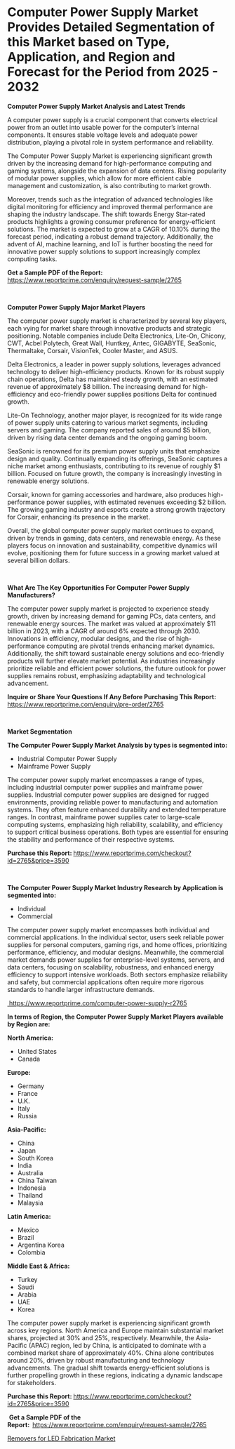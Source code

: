 <p><h1>Computer Power Supply Market Provides Detailed Segmentation of this Market based on Type, Application, and Region and Forecast for the Period from 2025 - 2032</h1></p><p><strong>Computer Power Supply Market Analysis and Latest Trends</strong></p>
<p><p>A computer power supply is a crucial component that converts electrical power from an outlet into usable power for the computer’s internal components. It ensures stable voltage levels and adequate power distribution, playing a pivotal role in system performance and reliability. </p><p>The Computer Power Supply Market is experiencing significant growth driven by the increasing demand for high-performance computing and gaming systems, alongside the expansion of data centers. Rising popularity of modular power supplies, which allow for more efficient cable management and customization, is also contributing to market growth.</p><p>Moreover, trends such as the integration of advanced technologies like digital monitoring for efficiency and improved thermal performance are shaping the industry landscape. The shift towards Energy Star-rated products highlights a growing consumer preference for energy-efficient solutions. The market is expected to grow at a CAGR of 10.10% during the forecast period, indicating a robust demand trajectory. Additionally, the advent of AI, machine learning, and IoT is further boosting the need for innovative power supply solutions to support increasingly complex computing tasks.</p></p>
<p><strong>Get a Sample PDF of the Report:&nbsp;</strong> <a href="https://www.reportprime.com/enquiry/request-sample/2765?utm_campaign=3578&utm_medium=2&utm_source=Github&utm_content=ia&utm_term=18032025&utm_id=computer-power-supply">https://www.reportprime.com/enquiry/request-sample/2765</a></p>
<p>&nbsp;</p>
<p><strong>Computer Power Supply Major Market Players</strong></p>
<p><p>The computer power supply market is characterized by several key players, each vying for market share through innovative products and strategic positioning. Notable companies include Delta Electronics, Lite-On, Chicony, CWT, Acbel Polytech, Great Wall, Huntkey, Antec, GIGABYTE, SeaSonic, Thermaltake, Corsair, VisionTek, Cooler Master, and ASUS.</p><p>Delta Electronics, a leader in power supply solutions, leverages advanced technology to deliver high-efficiency products. Known for its robust supply chain operations, Delta has maintained steady growth, with an estimated revenue of approximately $8 billion. The increasing demand for high-efficiency and eco-friendly power supplies positions Delta for continued growth.</p><p>Lite-On Technology, another major player, is recognized for its wide range of power supply units catering to various market segments, including servers and gaming. The company reported sales of around $5 billion, driven by rising data center demands and the ongoing gaming boom.</p><p>SeaSonic is renowned for its premium power supply units that emphasize design and quality. Continually expanding its offerings, SeaSonic captures a niche market among enthusiasts, contributing to its revenue of roughly $1 billion. Focused on future growth, the company is increasingly investing in renewable energy solutions.</p><p>Corsair, known for gaming accessories and hardware, also produces high-performance power supplies, with estimated revenues exceeding $2 billion. The growing gaming industry and esports create a strong growth trajectory for Corsair, enhancing its presence in the market.</p><p>Overall, the global computer power supply market continues to expand, driven by trends in gaming, data centers, and renewable energy. As these players focus on innovation and sustainability, competitive dynamics will evolve, positioning them for future success in a growing market valued at several billion dollars.</p></p>
<p>&nbsp;</p>
<p><strong>What Are The Key Opportunities For Computer Power Supply Manufacturers?</strong></p>
<p><p>The computer power supply market is projected to experience steady growth, driven by increasing demand for gaming PCs, data centers, and renewable energy sources. The market was valued at approximately $11 billion in 2023, with a CAGR of around 6% expected through 2030. Innovations in efficiency, modular designs, and the rise of high-performance computing are pivotal trends enhancing market dynamics. Additionally, the shift toward sustainable energy solutions and eco-friendly products will further elevate market potential. As industries increasingly prioritize reliable and efficient power solutions, the future outlook for power supplies remains robust, emphasizing adaptability and technological advancement.</p></p>
<p><strong>Inquire or Share Your Questions If Any Before Purchasing This Report:</strong> <a href="https://www.reportprime.com/enquiry/pre-order/2765?utm_campaign=3578&utm_medium=2&utm_source=Github&utm_content=ia&utm_term=18032025&utm_id=computer-power-supply">https://www.reportprime.com/enquiry/pre-order/2765</a></p>
<p>&nbsp;</p>
<p><strong>Market Segmentation</strong></p>
<p><strong>The Computer Power Supply Market Analysis by types is segmented into:</strong></p>
<p><ul><li>Industrial Computer Power Supply</li><li>Mainframe Power Supply</li></ul></p>
<p><p>The computer power supply market encompasses a range of types, including industrial computer power supplies and mainframe power supplies. Industrial computer power supplies are designed for rugged environments, providing reliable power to manufacturing and automation systems. They often feature enhanced durability and extended temperature ranges. In contrast, mainframe power supplies cater to large-scale computing systems, emphasizing high reliability, scalability, and efficiency to support critical business operations. Both types are essential for ensuring the stability and performance of their respective systems.</p></p>
<p><strong>Purchase this Report:&nbsp;</strong><a href="https://www.reportprime.com/checkout?id=2765&price=3590&utm_campaign=3578&utm_medium=2&utm_source=Github&utm_content=ia&utm_term=18032025&utm_id=computer-power-supply">https://www.reportprime.com/checkout?id=2765&price=3590</a></p>
<p>&nbsp;</p>
<p><strong>The Computer Power Supply Market Industry Research by Application is segmented into:</strong></p>
<p><ul><li>Individual</li><li>Commercial</li></ul></p>
<p><p>The computer power supply market encompasses both individual and commercial applications. In the individual sector, users seek reliable power supplies for personal computers, gaming rigs, and home offices, prioritizing performance, efficiency, and modular designs. Meanwhile, the commercial market demands power supplies for enterprise-level systems, servers, and data centers, focusing on scalability, robustness, and enhanced energy efficiency to support intensive workloads. Both sectors emphasize reliability and safety, but commercial applications often require more rigorous standards to handle larger infrastructure demands.</p></p>
<p><a href="https://www.reportprime.com/computer-power-supply-r2765?utm_campaign=3578&utm_medium=2&utm_source=Github&utm_content=ia&utm_term=18032025&utm_id=computer-power-supply">&nbsp;https://www.reportprime.com/computer-power-supply-r2765</a></p>
<p><strong>In terms of Region, the Computer Power Supply Market Players available by Region are:</strong></p>
<p>
    <p> <strong> North America: </strong>
        <ul>
            <li>United States</li>
            <li>Canada</li>
        </ul>
        </p> 
    <p> <strong> Europe: </strong>
        <ul>
            <li>Germany</li>
            <li>France</li>
            <li>U.K.</li>
            <li>Italy</li>
            <li>Russia</li>
        </ul>
        </p> 
    <p> <strong> Asia-Pacific: </strong>
        <ul>
            <li>China</li>
            <li>Japan</li>
            <li>South Korea</li>
            <li>India</li>
            <li>Australia</li>
            <li>China Taiwan</li>
            <li>Indonesia</li>
            <li>Thailand</li>
            <li>Malaysia</li>
        </ul>
        </p> 
    <p> <strong> Latin America: </strong>
        <ul>
            <li>Mexico</li>
            <li>Brazil</li>
            <li>Argentina Korea</li>
            <li>Colombia</li>
        </ul>
        </p> 
    <p> <strong> Middle East & Africa: </strong>
        <ul>
            <li>Turkey</li>
            <li>Saudi</li>
            <li>Arabia</li>
            <li>UAE</li>
            <li>Korea</li>
        </ul>
    </p>
    </p>
<p><p>The computer power supply market is experiencing significant growth across key regions. North America and Europe maintain substantial market shares, projected at 30% and 25%, respectively. Meanwhile, the Asia-Pacific (APAC) region, led by China, is anticipated to dominate with a combined market share of approximately 40%. China alone contributes around 20%, driven by robust manufacturing and technology advancements. The gradual shift towards energy-efficient solutions is further propelling growth in these regions, indicating a dynamic landscape for stakeholders.</p></p>
<p><strong>Purchase this Report: </strong><a href="https://www.reportprime.com/checkout?id=2765&price=3590&utm_campaign=3578&utm_medium=2&utm_source=Github&utm_content=ia&utm_term=18032025&utm_id=computer-power-supply">https://www.reportprime.com/checkout?id=2765&price=3590</a></p>
<p>&nbsp;<strong>Get a Sample PDF of the Report:&nbsp;&nbsp;</strong><a href="https://www.reportprime.com/enquiry/request-sample/2765?utm_campaign=3578&utm_medium=2&utm_source=Github&utm_content=ia&utm_term=18032025&utm_id=computer-power-supply">https://www.reportprime.com/enquiry/request-sample/2765</a></p>
<p><strong></strong></p>
<p><p><a href="https://github.com/gerdabatiskzv9/Market-Research-Report-List-1/blob/main/removers-for-led-fabrication-market.md?utm_campaign=3578&utm_medium=2&utm_source=Github&utm_content=ia&utm_term=18032025&utm_id=computer-power-supply">Removers for LED Fabrication Market</a></p></p>